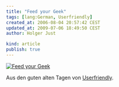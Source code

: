 ```yaml
---
title: "Feed your Geek"
tags: [lang:German, Userfriendly]
created_at: 2006-08-04 20:57:42 CEST
updated_at: 2009-07-06 18:49:50 CEST
author: Holger Just

kind: article
publish: true
---
```


[![Feed your Geek](/media/2006/uf980719.gif)](http://ars.userfriendly.org/cartoons/?id=19980719)

Aus den guten alten Tagen von [Userfriendly](http://www.userfriendly.org/).